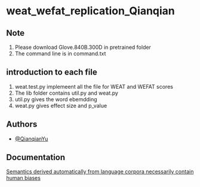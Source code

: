 # weat_wefat_replication_Qianqian
## Note
1. Please download Glove.840B.300D in pretrained folder
2. The command line is in command.txt

## introduction to each file
1. weat.test.py implemeent all the file for WEAT and WEFAT scores
2. The lib folder contains util.py and weat.py
3. util.py gives the word ebemdding
4. weat.py gives effect size and p_value



## Authors

- [@QianqianYu](https://github.com/QianqianYu7382)

## Documentation

[Semantics derived automatically from language corpora necessarily contain human biases](https://arxiv.org/abs/1608.07187v2)
